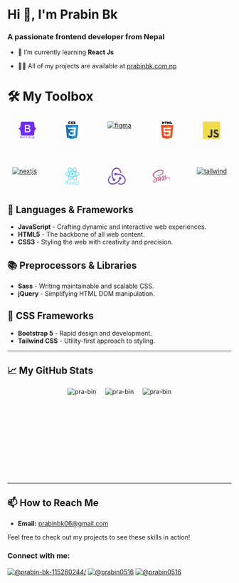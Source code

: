 <h1 align="start">Hi 👋, I'm Prabin Bk</h1>
<h3 align="start">A passionate frontend developer from Nepal</h3>

- 🌱 I’m currently learning **React Js**

- 👨‍💻 All of my projects are available at [prabinbk.com.np](prabinbk.com.np)

# 🛠️ My Toolbox

<p align="center" style="display: flex; justify-content: center; gap: 40px; flex-wrap: wrap;">
  <a href="https://getbootstrap.com" target="_blank" rel="noreferrer">
    <img src="https://raw.githubusercontent.com/devicons/devicon/master/icons/bootstrap/bootstrap-plain-wordmark.svg" alt="bootstrap" width="40" height="40" style="margin: 10px;"/>
  </a>
  <a href="https://www.w3schools.com/css/" target="_blank" rel="noreferrer">
    <img src="https://raw.githubusercontent.com/devicons/devicon/master/icons/css3/css3-original-wordmark.svg" alt="css3" width="40" height="40" style="margin: 10px;"/>
  </a>
  <a href="https://www.figma.com/" target="_blank" rel="noreferrer">
    <img src="https://www.vectorlogo.zone/logos/figma/figma-icon.svg" alt="figma" width="40" height="40" style="margin: 10px;"/>
  </a>
  <a href="https://www.w3.org/html/" target="_blank" rel="noreferrer">
    <img src="https://raw.githubusercontent.com/devicons/devicon/master/icons/html5/html5-original-wordmark.svg" alt="html5" width="40" height="40" style="margin: 10px;"/>
  </a>
  <a href="https://developer.mozilla.org/en-US/docs/Web/JavaScript" target="_blank" rel="noreferrer">
    <img src="https://raw.githubusercontent.com/devicons/devicon/master/icons/javascript/javascript-original.svg" alt="javascript" width="40" height="40" style="margin: 10px;"/>
  </a>
  <a href="https://nextjs.org/" target="_blank" rel="noreferrer">
    <img src="https://cdn.worldvectorlogo.com/logos/nextjs-2.svg" alt="nextjs" width="40" height="40" style="margin: 10px;"/>
  </a>
  <a href="https://reactjs.org/" target="_blank" rel="noreferrer">
    <img src="https://raw.githubusercontent.com/devicons/devicon/master/icons/react/react-original-wordmark.svg" alt="react" width="40" height="40" style="margin: 10px;"/>
  </a>
  <a href="https://redux.js.org" target="_blank" rel="noreferrer">
    <img src="https://raw.githubusercontent.com/devicons/devicon/master/icons/redux/redux-original.svg" alt="redux" width="40" height="40" style="margin: 10px;"/>
  </a>
  <a href="https://sass-lang.com" target="_blank" rel="noreferrer">
    <img src="https://raw.githubusercontent.com/devicons/devicon/master/icons/sass/sass-original.svg" alt="sass" width="40" height="40" style="margin: 10px;"/>
  </a>
  <a href="https://tailwindcss.com/" target="_blank" rel="noreferrer">
    <img src="https://www.vectorlogo.zone/logos/tailwindcss/tailwindcss-icon.svg" alt="tailwind" width="40" height="40" style="margin: 10px;"/>
  </a>
</p>

## 🌟 Languages & Frameworks
- **JavaScript** - Crafting dynamic and interactive web experiences.
- **HTML5** - The backbone of all web content.
- **CSS3** - Styling the web with creativity and precision.

## 📚 Preprocessors & Libraries
- **Sass** - Writing maintainable and scalable CSS.
- **jQuery** - Simplifying HTML DOM manipulation.

## 🎨 CSS Frameworks
- **Bootstrap 5** - Rapid design and development.
- **Tailwind CSS** - Utility-first approach to styling.

---

## 📈 My GitHub Stats

<div style="display: flex; flex-wrap: wrap; justify-content: center; gap: 20px;">
  <img src="https://github-readme-stats.vercel.app/api/top-langs?username=pra-bin&show_icons=true&locale=en&layout=compact" alt="pra-bin" style="height: 200px;"/>
  <img src="https://github-readme-stats.vercel.app/api?username=pra-bin&show_icons=true&locale=en" alt="pra-bin" style="height: 200px;"/>
  <img src="https://github-readme-streak-stats.herokuapp.com/?user=pra-bin&" alt="pra-bin" style="height: 200px;"/>
</div>

---

## 📫 How to Reach Me
- **Email:** [prabinbk06@gmail.com](mailto:prabinbk06@gmail.com)

Feel free to check out my projects to see these skills in action!

<h3 align="left">Connect with me:</h3>

<p align="left">
<a href="https://linkedin.com/in/@prabin-bk-115260244/" target="blank"><img align="center" src="https://raw.githubusercontent.com/rahuldkjain/github-profile-readme-generator/master/src/images/icons/Social/linked-in-alt.svg" alt="@prabin-bk-115260244/" height="30" width="40" /></a>
<a href="https://instagram.com/@prabin0516" target="blank"><img align="center" src="https://raw.githubusercontent.com/rahuldkjain/github-profile-readme-generator/master/src/images/icons/Social/instagram.svg" alt="@prabin0516" height="30" width="40" /></a>
<a href="https://fb.com/@prabin0516" target="blank"><img align="center" src="https://raw.githubusercontent.com/rahuldkjain/github-profile-readme-generator/master/src/images/icons/Social/facebook.svg" alt="@prabin0516" height="30" width="40" /></a>

</p>
